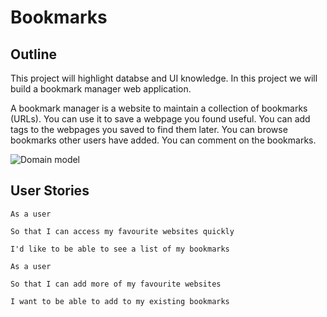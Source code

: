 # Bookmarks

## Outline
This project will highlight databse and UI knowledge.
In this project we will build a bookmark manager web application.

A bookmark manager is a website to maintain a collection of bookmarks (URLs). You can use it to save a webpage you found useful. You can add tags to the webpages you saved to find them later. You can browse bookmarks other users have added. You can comment on the bookmarks.

![Domain model](https://i.imgur.com/vYYb0Wq.png)

## User Stories
```
As a user

So that I can access my favourite websites quickly

I'd like to be able to see a list of my bookmarks

```

```
As a user

So that I can add more of my favourite websites

I want to be able to add to my existing bookmarks
```